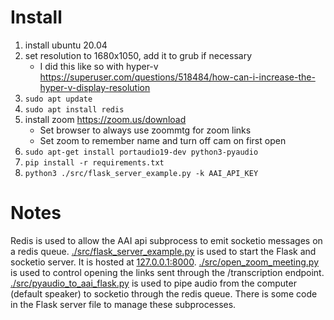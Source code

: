 # Install

1. install ubuntu 20.04
1. set resolution to 1680x1050, add it to grub if necessary
   - I did this like so with hyper-v https://superuser.com/questions/518484/how-can-i-increase-the-hyper-v-display-resolution
1. `sudo apt update`
1. `sudo apt install redis`
1. install zoom https://zoom.us/download
   - Set browser to always use zoommtg for zoom links
   - Set zoom to remember name and turn off cam on first open
1. `sudo apt-get install portaudio19-dev python3-pyaudio`
1. `pip install -r requirements.txt`
1. `python3 ./src/flask_server_example.py -k AAI_API_KEY`

# Notes

Redis is used to allow the AAI api subprocess to emit socketio messages on a redis queue. [./src/flask_server_example.py](./src/flask_server_example.py) is used to start the Flask and socketio server. It is hosted at [127.0.0.1:8000](127.0.0.1:8000). [./src/open_zoom_meeting.py](./src/open_zoom_meeting.py) is used to control opening the links sent through the /transcription endpoint. [./src/pyaudio_to_aai_flask.py](./src/pyaudio_to_aai_flask.py) is used to pipe audio from the computer (default speaker) to socketio through the redis queue. There is some code in the Flask server file to manage these subprocesses.
